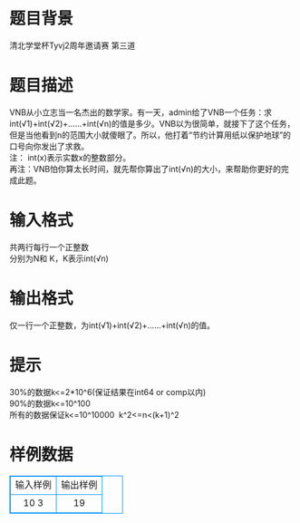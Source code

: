 # 

 
 # 题目背景 
清北学堂杯Tyvj2周年邀请赛&nbsp;第三道 

 
 # 题目描述 
VNB从小立志当一名杰出的数学家。有一天，admin给了VNB一个任务：求int(√1)+int(√2)+……+int(√n)的值是多少。VNB以为很简单，就接下了这个任务，但是当他看到n的范围大小就傻眼了。所以，他打着“节约计算用纸以保护地球”的口号向你发出了求救。<BR>注：&nbsp;int(x)表示实数x的整数部分。<BR>再注：VNB怕你算太长时间，就先帮你算出了int(√n)的大小，来帮助你更好的完成此题。 

 
 # 输入格式 
共两行每行一个正整数<BR>分别为N和&nbsp;K，K表示int(√n)<BR> 

 
 # 输出格式 
仅一行一个正整数，为int(√1)+int(√2)+……+int(√n)的值。 

 
 # 提示 
30%的数据k&lt;=2*10^6(保证结果在int64&nbsp;or&nbsp;comp以内)<BR>90%的数据k&lt;=10^100<BR>所有的数据保证k&lt;=10^10000&nbsp;&nbsp;k^2&lt;=n&lt;(k+1)^2<BR> 
# 样例数据
<style>
        table,table tr th, table tr td { border:1px solid #0094ff; }
        table { width: 200px; min-height: 25px; line-height: 25px; text-align: center; border-collapse: collapse;}   
    </style>
<table>
	<tr>
		<td>输入样例</td>
		<td>输出样例</td>
	</tr>
<tr><td>10
3
</td><td>19
</td></tr></table>
